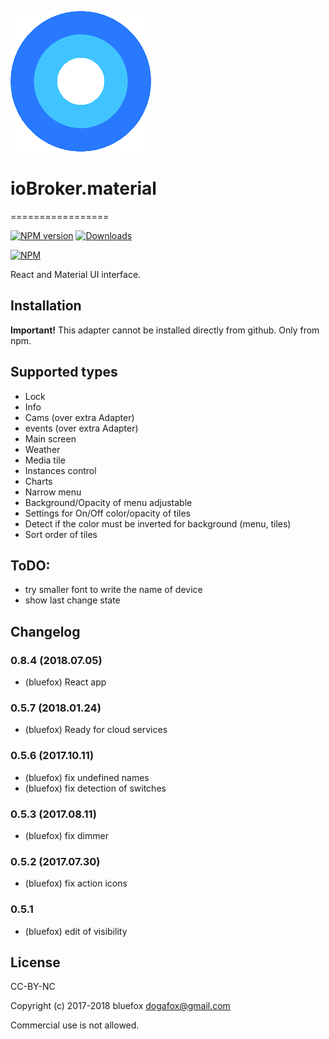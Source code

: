 ![Logo](admin/material.png)
# ioBroker.material
=================

[![NPM version](http://img.shields.io/npm/v/iobroker.material.svg)](https://www.npmjs.com/package/iobroker.material)
[![Downloads](https://img.shields.io/npm/dm/iobroker.material.svg)](https://www.npmjs.com/package/iobroker.material)

[![NPM](https://nodei.co/npm/iobroker.material.png?downloads=true)](https://nodei.co/npm/iobroker.material/)

React and Material UI interface.

## Installation
**Important!**
This adapter cannot be installed directly from github. Only from npm.

## Supported types

* Lock
* Info
* Cams (over extra Adapter)
* events (over extra Adapter)
* Main screen
* Weather
* Media tile
* Instances control
* Charts
* Narrow menu
* Background/Opacity of menu adjustable
* Settings for On/Off color/opacity of tiles
* Detect if the color must be inverted for background (menu, tiles)
* Sort order of tiles

## ToDO:
- try smaller font to write the name of device
- show last change state

## Changelog
### 0.8.4 (2018.07.05)
* (bluefox) React app

### 0.5.7 (2018.01.24)
* (bluefox) Ready for cloud services

### 0.5.6 (2017.10.11)
* (bluefox) fix undefined names
* (bluefox) fix detection of switches

### 0.5.3 (2017.08.11)
* (bluefox) fix dimmer

### 0.5.2 (2017.07.30)
* (bluefox) fix action icons

### 0.5.1
* (bluefox) edit of visibility

## License
CC-BY-NC

Copyright (c) 2017-2018 bluefox <dogafox@gmail.com>

Commercial use is not allowed.
